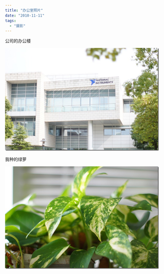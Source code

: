 ```yaml
---
title: "办公室照片"
date: "2010-11-11"
tags: 
  - "摄影"
---
```


公司的办公楼

![DSC00090](images/dsc00090_thumb.jpg "DSC00090")

我种的绿萝

![DSC00089](images/dsc00089_thumb.jpg "DSC00089")
